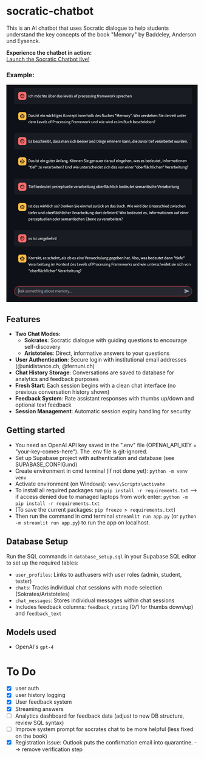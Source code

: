 # socratic-chatbot
This is an AI chatbot that uses Socratic dialogue to help students understand the key concepts of the book "Memory" by Baddeley, Anderson und Eysenck.

**Experience the chatbot in action:**  
[Launch the Socratic Chatbot live!](https://socratic-chat.streamlit.app/)

### Example:
![Demo](assets/example.png)

## Features
- **Two Chat Modes:**
  - **Sokrates**: Socratic dialogue with guiding questions to encourage self-discovery
  - **Aristoteles**: Direct, informative answers to your questions
- **User Authentication**: Secure login with institutional email addresses (@unidistance.ch, @fernuni.ch)
- **Chat History Storage**: Conversations are saved to database for analytics and feedback purposes
- **Fresh Start**: Each session begins with a clean chat interface (no previous conversation history shown)
- **Feedback System**: Rate assistant responses with thumbs up/down and optional text feedback
- **Session Management**: Automatic session expiry handling for security

## Getting started
* You need an OpenAI API key saved in the ".env" file (OPENAI_API_KEY = "your-key-comes-here"). The .env file is git-ignored.
* Set up Supabase project with authentication and database (see SUPABASE_CONFIG.md)
* Create environment in cmd terminal (if not done yet): `python -m venv venv`
* Activate environment (on Windows): `venv\Scripts\activate`
* To install all required packages run `pip install -r requirements.txt`
--> if access denied due to managed laptops from work enter: `python -m pip install -r requirements.txt`
* (To save the current packages: `pip freeze > requirements.txt`)
* Then run the command in cmd terminal `streamlit run app.py` (or `python -m streamlit run app.py`) to run the app on localhost.

## Database Setup
Run the SQL commands in `database_setup.sql` in your Supabase SQL editor to set up the required tables:
- `user_profiles`: Links to auth.users with user roles (admin, student, tester)
- `chats`: Tracks individual chat sessions with mode selection (Sokrates/Aristoteles)
- `chat_messages`: Stores individual messages within chat sessions
- Includes feedback columns: `feedback_rating` (0/1 for thumbs down/up) and `feedback_text`

## Models used
* OpenAI's `gpt-4`

# To Do
- [x] user auth
- [x] user history logging  
- [x] User feedback system
- [x] Streaming answers
- [ ] Analytics dashboard for feedback data (adjust to new DB structure, review SQL syntax)
- [ ] Improve system prompt for socrates chat to be more helpful (less fixed on the book)
- [x] Registration issue: Outlook puts the confirmation email into quarantine. --> remove verification step

